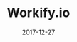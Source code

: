 ---
layout: site
title: "Workify.io"
date: 2017-12-27
categories: [community]
version: 5.1.0
major: 5
minor: 1
patch: 0
slug: workify-io
link: https://workify.io/
permalink: /sites/:slug
---